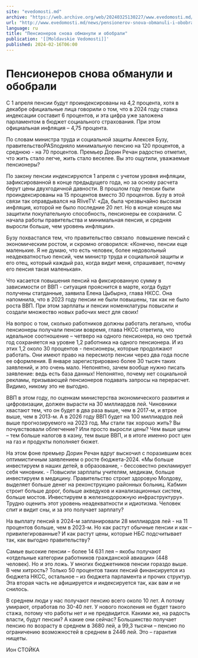 ```yaml
---
site: "evedomosti.md"
archive: "https://web.archive.org/web/20240325130227/www.evedomosti.md/news/pensionerov-snova-obmanuli-i-obobrali"
url: "http://www.evedomosti.md/news/pensionerov-snova-obmanuli-i-obobrali"
language: ru
title: "Пенсионеров снова обманули и обобрали"
publication: '[[Moldavskie Vedomosti]]'
published: 2024-02-16T06:00
---
```


# Пенсионеров снова обманули и обобрали

С 1 апреля пенсии будут проиндексированы на 4,2 процента, хотя в декабре официальные лица говорили о том, что в 2024 году ставка индексации составит 6 процентов, и эта цифра уже заложена парламентом в бюджет социального страхования. При этом официальная инфляция – 4,75 процента.

По словам министра труда и социальной защиты Алексея Бузу, правительствоPASподняло минимальную пенсию на 120 процентов, а среднюю - на 70 процентов. Премьер Дорин Речан радостно отметил, что жить стало легче, жить стало веселее. Вы это ощутили, уважаемые пенсионеры?

По закону пенсии индексируются 1 апреля с учетом уровня инфляции, зафиксированной в конце предыдущего года, но за основу расчета берут цены двухгодичной давности. В прошлом году пенсии были проиндексированы на 15 процентов вместо 30 процентов. Бузу в этой связи так оправдывался на RliveTV: «Да, была чрезвычайно высокая инфляция, которой не было последние 20 лет. Но в конце концов мы защитили покупательную способность, пенсионеры ее сохранили. С начала работы правительства и минимальная пенсия, и средняя выросли больше, чем уровень инфляции».

Бузу похвастался тем, что правительство связало  повышение пенсий с экономическим ростом, и скромно оговорился: «Конечно, пенсии еще маленькие. Я не думаю, что есть человек, более недовольный неадекватностью пенсий, чем министр труда и социальной защиты и его отец, который каждый раз, когда видит меня, спрашивает, почему его пенсия такая маленькая».

Что касается повышения пенсий на фиксированную сумму в зависимости от ВВП - ситуация прояснится в марте, когда будут получены статданные, заявила Елена Цыбырнэ, глава НКСС. Она напомнила, что в 2023 году пенсии не были повышены, так как не было роста ВВП. При этом зарплаты и пенсии номенклатуры повысили и создали множество новых рабочих мест для своих!

На вопрос о том, сколько работников должны работать легально, чтобы пенсионеры получали пенсии вовремя, глава НКСС ответила, что идеальное соотношение – четверо на одного пенсионера, но оно третий год сохраняется на уровне 1,2 работника на одного пенсионера. И из этих 1,2 около 30 процентов - пенсионеры, которые продолжают работать. Они имеют право на пересмотр пенсии через два года после ее оформления. В январе зарегистрировано более 30 тысяч таких заявлений, и это очень мало. Непонятно, зачем вообще нужно писать заявление: ведь есть база данных! Непонятно, почему нет социальной рекламы, призывающей пенсионеров подавать запросы на перерасчет. Видимо, никому это не выгодно.

ВВП в этом году, по оценкам министерства экономического развития и цифровизации, должен вырасти на 30 миллиардов лей. Чиновники хвастают тем, что он будет в два раза выше, чем в 2017-м, и втрое выше, чем в 2013-м. А в 2026 году ВВП будет на 100 миллиардов лей выше прогнозируемого на 2023 год. Мы стали так хорошо жить? Вы почувствовали облегчение? Или просто выросли цены? Чем выше цены – тем больше налогов в казну, тем выше ВВП, и в итоге именно рост цен на газ и продукты пополняет бюжет.

На этом фоне премьер Дорин Речан вдруг выскочил с поразившим всех оптимистичным заявлением о росте бюджета-2024. «Мы больше инвестируем в наших детей, в образование, - бессовестно рекламирует себя чиновник. - Повысили зарплаты учителям, медикам, больше инвестируем в медицину. Правительство строит здоровую Молдову, выделяет больше денег на реконструкцию районных больниц. Кабмин строит больше дорог, больше акведуков и канализационных систем, больше мостов. Инвестируем в железнодорожную инфраструктуру». Трудно оценить этот уровень неадекватности и идиотизма. Человек спит и видит сны, и за это получает зарплату?

На выплату пенсий в 2024-м запланировали 28 миллиардов лей - на 11 процентов больше, чем в 2023-м. Но как растут обычные пенсии и как – привилегированные? И как растут цены, которые НБС подсчитывает так, как выгодно правительству?

Самые высокие пенсии – более 14 631 лея – якобы получают «отдельные категории работников гражданской авиации» (448 человек). Но и это ложь. У многих бюджетников пенсии гораздо выше. В чем хитрость? Только 50 процентов таких пенсий финансируется из бюджета НКСС, остальное – из бюджета парламента и прочих структур. Эта вторая часть не афишируется и индексируется так, как вам и не снилось.

В среднем люди у нас получают пенсию всего около 10 лет. А потому умирают, отработав по 30-40 лет. У нового поколения не будет такого стажа, потому что работы нет и не предвидится. Какими же, на радость власти, будут пенсии? А какие они сейчас? Большинство получает пенсию по возрасту в среднем в 3680 лей, а 99,3 тысячи – пенсию по ограничению возможностей в среднем в 2446 лей. Это – гарантия нищеты.

Ион СТОЙКА